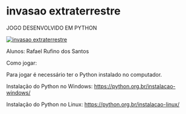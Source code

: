 # invasao extraterrestre
JOGO DESENVOLVIDO EM PYTHON

[![invasao extraterrestre](https://img.youtube.com/vi/UvRheXfvwRY/0.jpg)](https://www.youtube.com/watch?v=UvRheXfvwRY)

Alunos:
Rafael Rufino dos Santos

Como jogar:

Para jogar é necessário ter o Python instalado no computador.

Instalação do Python no Windows:
https://python.org.br/instalacao-windows/

Instalação do Python no Linux:
https://python.org.br/instalacao-linux/



